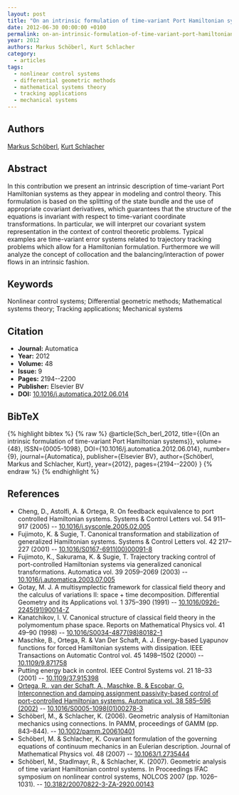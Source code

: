 ```yaml
---
layout: post
title: "On an intrinsic formulation of time-variant Port Hamiltonian systems"
date: 2012-06-30 00:00:00 +0100
permalink: on-an-intrinsic-formulation-of-time-variant-port-hamiltonian-systems
year: 2012
authors: Markus Schöberl, Kurt Schlacher
category:
  - articles
tags:
  - nonlinear control systems
  - differential geometric methods
  - mathematical systems theory
  - tracking applications
  - mechanical systems
---
```

 
## Authors
[Markus Schöberl](authors/markus_schoberl), [Kurt Schlacher](authors/kurt_schlacher)
 
## Abstract
In this contribution we present an intrinsic description of time-variant Port Hamiltonian systems as they appear in modeling and control theory. This formulation is based on the splitting of the state bundle and the use of appropriate covariant derivatives, which guarantees that the structure of the equations is invariant with respect to time-variant coordinate transformations. In particular, we will interpret our covariant system representation in the context of control theoretic problems. Typical examples are time-variant error systems related to trajectory tracking problems which allow for a Hamiltonian formulation. Furthermore we will analyze the concept of collocation and the balancing/interaction of power flows in an intrinsic fashion.
 
## Keywords
Nonlinear control systems; Differential geometric methods; Mathematical systems theory; Tracking applications; Mechanical systems
 
## Citation
- **Journal:** Automatica
- **Year:** 2012
- **Volume:** 48
- **Issue:** 9
- **Pages:** 2194--2200
- **Publisher:** Elsevier BV
- **DOI:** [10.1016/j.automatica.2012.06.014](https://doi.org/10.1016/j.automatica.2012.06.014)
 
## BibTeX
{% highlight bibtex %}
{% raw %}
@article{Sch_berl_2012,
  title={{On an intrinsic formulation of time-variant Port Hamiltonian systems}},
  volume={48},
  ISSN={0005-1098},
  DOI={10.1016/j.automatica.2012.06.014},
  number={9},
  journal={Automatica},
  publisher={Elsevier BV},
  author={Schöberl, Markus and Schlacher, Kurt},
  year={2012},
  pages={2194--2200}
}
{% endraw %}
{% endhighlight %}
 
## References
- Cheng, D., Astolfi, A. & Ortega, R. On feedback equivalence to port controlled Hamiltonian systems. Systems &amp; Control Letters vol. 54 911–917 (2005) -- [10.1016/j.sysconle.2005.02.005](https://doi.org/10.1016/j.sysconle.2005.02.005)
- Fujimoto, K. & Sugie, T. Canonical transformation and stabilization of generalized Hamiltonian systems. Systems &amp; Control Letters vol. 42 217–227 (2001) -- [10.1016/S0167-6911(00)00091-8](https://doi.org/10.1016/S0167-6911(00)00091-8)
- Fujimoto, K., Sakurama, K. & Sugie, T. Trajectory tracking control of port-controlled Hamiltonian systems via generalized canonical transformations. Automatica vol. 39 2059–2069 (2003) -- [10.1016/j.automatica.2003.07.005](https://doi.org/10.1016/j.automatica.2003.07.005)
- Gotay, M. J. A multisymplectic framework for classical field theory and the calculus of variations II: space + time decomposition. Differential Geometry and its Applications vol. 1 375–390 (1991) -- [10.1016/0926-2245(91)90014-Z](https://doi.org/10.1016/0926-2245(91)90014-Z)
- Kanatchikov, I. V. Canonical structure of classical field theory in the polymomentum phase space. Reports on Mathematical Physics vol. 41 49–90 (1998) -- [10.1016/S0034-4877(98)80182-1](https://doi.org/10.1016/S0034-4877(98)80182-1)
- Maschke, B., Ortega, R. & Van Der Schaft, A. J. Energy-based Lyapunov functions for forced Hamiltonian systems with dissipation. IEEE Transactions on Automatic Control vol. 45 1498–1502 (2000) -- [10.1109/9.871758](https://doi.org/10.1109/9.871758)
- Putting energy back in control. IEEE Control Systems vol. 21 18–33 (2001) -- [10.1109/37.915398](https://doi.org/10.1109/37.915398)
- [Ortega, R., van der Schaft, A., Maschke, B. & Escobar, G. Interconnection and damping assignment passivity-based control of port-controlled Hamiltonian systems. Automatica vol. 38 585–596 (2002)](interconnection-and-damping-assignment-passivity-based-control-of-port-controlled-hamiltonian-systems) -- [10.1016/S0005-1098(01)00278-3](https://doi.org/10.1016/S0005-1098(01)00278-3)
- Schöberl, M., & Schlacher, K. (2006). Geometric analysis of Hamiltonian mechanics using connections. In PAMM, proceedings of GAMM (pp. 843–844). -- [10.1002/pamm.200610401](https://doi.org/10.1002/pamm.200610401)
- Schöberl, M. & Schlacher, K. Covariant formulation of the governing equations of continuum mechanics in an Eulerian description. Journal of Mathematical Physics vol. 48 (2007) -- [10.1063/1.2735444](https://doi.org/10.1063/1.2735444)
- Schöberl, M., Stadlmayr, R., & Schlacher, K. (2007). Geometric analysis of time variant Hamiltonian control systems. In Proceedings IFAC symposium on nonlinear control systems, NOLCOS 2007 (pp. 1026–1031). -- [10.3182/20070822-3-ZA-2920.00143](https://doi.org/10.3182/20070822-3-ZA-2920.00143)

